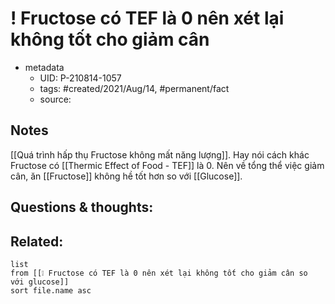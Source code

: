 ---
---

# ! Fructose có TEF là 0 nên xét lại không tốt cho giảm cân

- metadata
	- UID: P-210814-1057
	- tags: #created/2021/Aug/14, #permanent/fact 
	- source: 

## Notes
[[Quá trình hấp thụ Fructose không mất năng lượng]]. Hay nói cách khác Fructose có [[Thermic Effect of Food - TEF]] là 0. Nên về tổng thể việc giảm cân, ăn [[Fructose]] không hề tốt hơn so với [[Glucose]].

## Questions & thoughts:

## Related:
```dataview
list
from [[❕ Fructose có TEF là 0 nên xét lại không tốt cho giảm cân so với glucose]]
sort file.name asc
```
